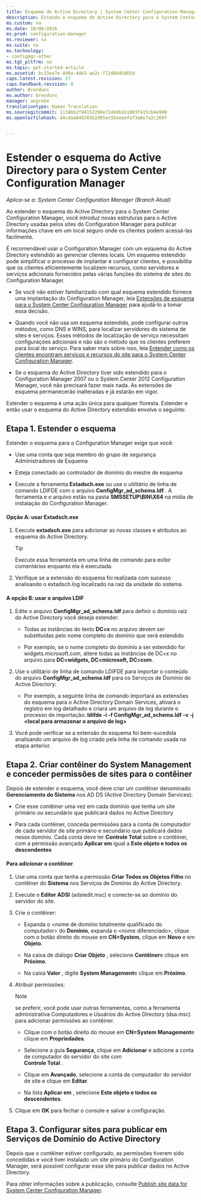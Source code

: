 ```yaml
---
title: Esquema do Active Directory | System Center Configuration Manager
description: Estenda o esquema do Active Directory para o System Center Configuration Manager para simplificar o processo de implantar e configurar clientes.
ms.custom: na
ms.date: 10/06/2016
ms.prod: configuration-manager
ms.reviewer: na
ms.suite: na
ms.technology:
- configmgr-other
ms.tgt_pltfrm: na
ms.topic: get-started-article
ms.assetid: bc15ee7e-4d0a-4463-ae2c-f72d8d45d65d
caps.latest.revision: 17
caps.handback.revision: 0
author: Brenduns
ms.author: brenduns
manager: angrobe
translationtype: Human Translation
ms.sourcegitcommit: 1134bb2f04152288e72d40b1b1083f415cb4e900
ms.openlocfilehash: d4cdaa646265b2d05ec93aeaefaf3a6e7a2c269f


---
```

# <a name="extend-the-active-directory-schema-for-system-center-configuration-manager"></a>Estender o esquema do Active Directory para o System Center Configuration Manager

*Aplica-se a: System Center Configuration Manager (Branch Atual)*

Ao estender o esquema do Active Directory para o System Center Configuration Manager, você introduz novas estruturas para o Active Directory usadas pelos sites do Configuration Manager para publicar informações chave em um local seguro onde os clientes podem acessá-las facilmente.  

 É recomendável usar o Configuration Manager com um esquema do Active Directory estendido ao gerenciar clientes locais. Um esquema estendido pode simplificar o processo de implantar e configurar clientes, e possibilita que os clientes eficientemente localizem recursos, como servidores e serviços adicionais fornecidos pelas várias funções do sistema de sites do Configuration Manager.  

-   Se você não estiver familiarizado com qual esquema estendido fornece uma implantação do Configuration Manager, leia [Extensões de esquema para o System Center Configuration Manager](../../../core/plan-design/network/schema-extensions.md) para ajudá-lo a tomar essa decisão.  

-   Quando você não usa um esquema estendido, pode configurar outros métodos, como DNS e WINS, para localizar servidores do sistema de sites e serviços. Esses métodos de localização de serviço necessitam configurações adicionais e não são o método que os clientes preferem para local do serviço. Para saber mais sobre isso, leia [Entender como os clientes encontram serviços e recursos do site para o System Center Configuration Manager](../../../core/plan-design/hierarchy/understand-how-clients-find-site-resources-and-services.md).  

-   Se o esquema do Active Directory tiver sido estendido para o Configuration Manager 2007 ou o System Center 2012 Configuration Manager, você não precisará fazer mais nada. As extensões de esquema permanecerão inalteradas e já estarão em vigor.  

Estender o esquema é uma ação única para qualquer floresta. Estender e então usar o esquema do Active Directory estendido envolve o seguinte:  

## <a name="step-1-extend-the-schema"></a>Etapa 1. Estender o esquema  
Estender o esquema para o Configuration Manager exige que você:  

-   Use uma conta que seja membro do grupo de segurança Administradores de Esquema  

-   Esteja conectado ao controlador de domínio do mestre de esquema  

-   Execute a ferramenta **Extadsch.exe** ou use o utilitário de linha de comando LDIFDE com o arquivo **ConfigMgr_ad_schema.ldf** . A ferramenta e o arquivo estão na pasta **SMSSETUP\BIN\X64** na mídia de instalação do Configuration Manager.  

#### <a name="option-a-use-extadschexe"></a>Opção A: usar Extadsch.exe  

1.  Execute **extadsch.exe** para adicionar as novas classes e atributos ao esquema do Active Directory.  

    > [!TIP]  
    >  Execute essa ferramenta em uma linha de comando para exibir comentários enquanto ela é executada.  

2.  Verifique se a extensão do esquema foi realizada com sucesso analisando o extadsch.log localizado na raiz da unidade do sistema.  

#### <a name="option-b-use-the-ldif-file"></a>A opção B: usar o arquivo LDIF  

1.  Edite o arquivo **ConfigMgr_ad_schema.ldf** para definir o domínio raiz do Active Directory você deseja estender:  

    -   Todas as instâncias do texto **DC=x** no arquivo devem ser substituídas pelo nome completo do domínio que será estendido  

    -   Por exemplo, se o nome completo do domínio a ser estendido for widgets.microsoft.com, altere todas as instâncias de DC=x no arquivo para **DC=widgets, DC=microsoft, DC=com**.  

2.  Use o utilitário de linha de comando LDIFDE para importar o conteúdo do arquivo **ConfigMgr_ad_schema.ldf** para os Serviços de Domínio do Active Directory:  

    -   Por exemplo, a seguinte linha de comando importará as extensões do esquema para o Active Directory Domain Services, ativará o registro em log detalhado e criará um arquivo de log durante o processo de importação: **ldifde -i -f ConfigMgr_ad_schema.ldf -v -j &lt;local para armazenar o arquivo de log\>**  

3.  Você pode verificar se a extensão do esquema foi bem-sucedida analisando um arquivo de log criado pela linha de comando usada na etapa anterior.  

## <a name="step-2-create-the-system-management-container-and-grant-sites-permissions-to-the-container"></a>Etapa 2.  Criar contêiner do System Management e conceder permissões de sites para o contêiner  
 Depois de estender o esquema, você deve criar um contêiner denominado **Gerenciamento do Sistema** nos AD DS (Active Directory Domain Services):  

-   Crie esse contêiner uma vez em cada domínio que tenha um site primário ou secundário que publicará dados no Active Directory  

-   Para cada contêiner, conceda permissões para a conta de computador de cada servidor de site primário e secundário que publicará dados nesse domínio. Cada conta deve ter **Controle Total** sobre o contêiner, com a permissão avançada **Aplicar em** igual a **Este objeto e todos os descendentes**  

#### <a name="to-add-the-container"></a>Para adicionar o contêiner  

1.  Use uma conta que tenha a permissão **Criar Todos os Objetos Filho** no contêiner do **Sistema** nos Serviços de Domínio do Active Directory.  

2.  Execute o **Editor ADSI** (adsiedit.msc) e conecte-se ao domínio do servidor do site.  

3.  Crie o contêiner:  

    -   Expanda o &lt;nome de domínio totalmente qualificado do computador\> do **Domínio**, expanda o &lt;nome diferenciado\>, clique com o botão direito do mouse em **CN=System**, clique em **Novo** e em **Objeto**.  

    -   Na caixa de diálogo **Criar Objeto** , selecione **Contêiner**e clique em **Próximo**.  

    -   Na caixa **Valor** , digite **System Management**e clique em **Próximo**.  

4.  Atribuir permissões:  

    > [!NOTE]  
    >  se preferir, você pode usar outras ferramentas, como a ferramenta administrativa Computadores e Usuários do Active Directory (dsa.msc) para adicionar permissões ao contêiner.  

    -   Clique com o botão direito do mouse em **CN=System Management**e clique em **Propriedades**.  

    -   Selecione a guia **Segurança**, clique em **Adicionar** e adicione a conta de computador do servidor do site com  
        **Controle Total** .  

    -   Clique em **Avançado**, selecione a conta de computador do servidor de site e clique em **Editar**.  

    -   Na lista **Aplicar em** , selecione **Este objeto e todos os descendentes**.  

5.  Clique em **OK** para fechar o console e salvar a configuração.  

## <a name="step-3-configure-sites-to-publish-to-active-directory-domain-services"></a>Etapa 3. Configurar sites para publicar em Serviços de Domínio do Active Directory  
 Depois que o contêiner estiver configurado, as permissões tiverem sido concedidas e você tiver instalado um site primário do Configuration Manager, será possível configurar esse site para publicar dados no Active Directory.  

 Para obter informações sobre a publicação, consulte [Publish site data for System Center Configuration Manager](../../../core/servers/deploy/configure/publish-site-data.md).  



<!--HONumber=Nov16_HO1-->


